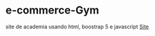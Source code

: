 # e-commerce-Gym
 site de academia usando html, boostrap 5 e javascript
<a href="https://miguelluisdev.github.io/e-commerce-Gym/" >Site</a>